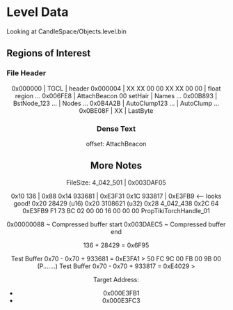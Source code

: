 # Level Data

Looking at CandleSpace/Objects.level.bin

## Regions of Interest

### File Header

<header><floats>
0x000000 | TGCL                     | header
0x000004 | XX XX 00 00  XX XX 00 00 | float region
...
0x006FE8 | AttachBeacon 00 setHair  | Names
...
0x00B893 | BstNode_123 ...          | Nodes
...
0x0B4A2B | AutoClump123 ...         | AutoClump
...
0x0BE08F | XX                       | LastByte

### Dense Text

offset: AttachBeacon

## More Notes

FileSize: 4_042_501 | 0x003DAF05

0x10    136      | 0x88
0x14    933681   | 0xE3F31
0x1C    933817   | 0xE3FB9 <-- looks good!
0x20    28429 (u16)
0x20    3108621 (u32)
0x28    4_042_438
0x2C    64
0xE3FB9 F1 73 BC 02 00 00 16 00 00 00 PropTikiTorchHandle_01

0x00000088 ~ Compressed buffer start
0x003DAEC5 ~ Compressed buffer end


136 + 28429 = 0x6F95


Test Buffer 0x70 - 0x70 + 933681 = 0xE3FA1 > 50 FC 9C 00 FB 00 9B  00 (P.......)
Test Buffer 0x70 - 0x70 + 933817 = 0xE4029 > 

Target Address:
* 0x000E3FB1
* 0x000E3FC3